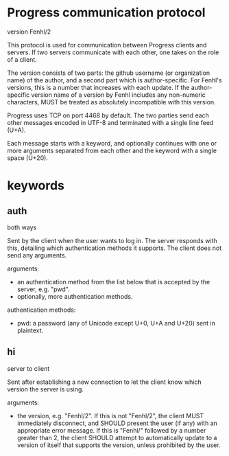 Progress communication protocol
===============================

version Fenhl/2

This protocol is used for communication between Progress clients and servers. If two servers communicate with each other, one takes on the role of a client.

The version consists of two parts: the github username (or organization name) of the author, and a second part which is author-specific. For Fenhl's versions, this is a number that increases with each update. If the author-specific version name of a version by Fenhl includes any non-numeric characters, MUST be treated as absolutely incompatible with this version.

Progress uses TCP on port 4468 by default. The two parties send each other messages encoded in UTF-8 and terminated with a single line feed (U+A).

Each message starts with a keyword, and optionally continues with one or more arguments separated from each other and the keyword with a single space (U+20).

keywords
========

auth
----

both ways

Sent by the client when the user wants to log in. The server responds with this, detailing which authentication methods it supports. The client does not send any arguments.

arguments:

*   an authentication method from the list below that is accepted by the server,
    e.g. "pwd".
*   optionally, more authentication methods.

authentication methods:

*   pwd: a password (any of Unicode except U+0, U+A and U+20) sent in plaintext.

hi
--

server to client

Sent after establishing a new connection to let the client know which version the server is using.

arguments:

*   the version, e.g. "Fenhl/2". If this is not "Fenhl/2", the client MUST
    immediately disconnect, and SHOULD present the user (if any) with an
    appropriate error message. If this is "Fenhl/" followed by a number greater
    than 2, the client SHOULD attempt to automatically update to a version of
    itself that supports the version, unless prohibited by the user.

